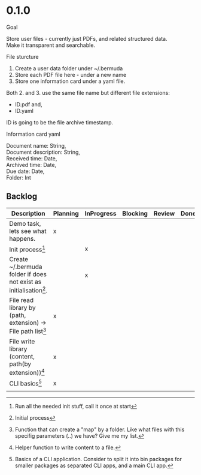 # 0.1.0

Goal

Store user files - currently just PDFs, and related structured data.  
Make it transparent and searchable.

File sturcture

1. Create a user data folder under ~/.bermuda
2. Store each PDF file here - under a new name
3. Store one information card under a yaml file.

Both 2. and 3. use the same file name but different file extensions:  
- ID.pdf and,
- ID.yaml

ID is going to be the file archive timestamp.

Information card yaml

Document name: String,  
Document description: String,  
Received time: Date,  
Archived time: Date,  
Due date: Date,  
Folder: Int  

## Backlog

| Description                                                       | Planning | InProgress | Blocking | Review | Done |
|-------------------------------------------------------------------|----------|------------|----------|--------|------|
| Demo task, lets see what happens.                                 | x        |            |          |        |      |
| Init process[^3]                                                  |          | x          |          |        |      |
| Create ~/.bermuda folder if does not exist as initialisation[^2]. |          | x          |          |        |      |
| File read library by (path, extension) -> File path list[^4]      | x        |            |          |        |      |
| File write library (content, path(by extension))[^5]              | x        |            |          |        |      |
| CLI basics[^6]                                                    | x        |            |          |        |      |
|                                                                   |          |            |          |        |      |


[^2]: Initial process

[^3]: Run all the needed init stuff, call it once at start

[^4]: Function that can create a "map" by a folder. Like what files with this specifig parameters (..) we have? Give me my list.

[^5]: Helper function to write content to a file.

[^6]: Basics of a CLI application. Consider to split it into bin packages for smaller packages as separated CLI apps, and a main CLI app.
